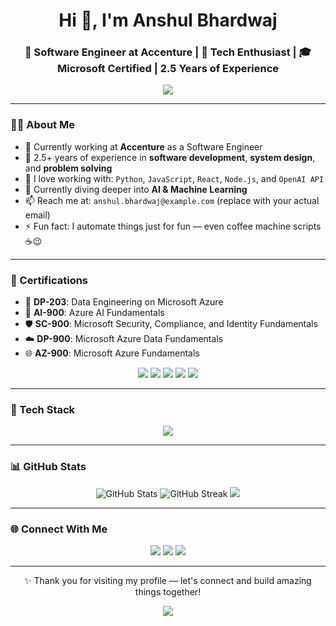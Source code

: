<h1 align="center">Hi 👋, I'm Anshul Bhardwaj</h1>
<h3 align="center">🚀 Software Engineer at Accenture | 🤖 Tech Enthusiast | 🎓 Microsoft Certified | 2.5 Years of Experience</h3>

<p align="center">
  <img src="https://readme-typing-svg.demolab.com/?lines=Welcome+to+my+GitHub+Profile!;Developer+%7C+Problem+Solver+%7C+Lifelong+Learner;&center=true&width=500&height=45&color=58A6FF&vCenter=true&size=22" />
</p>

---

### 👨‍💼 About Me

- 💼 Currently working at **Accenture** as a Software Engineer  
- 🧠 2.5+ years of experience in **software development**, **system design**, and **problem solving**  
- 💬 I love working with: `Python`, `JavaScript`, `React`, `Node.js`, and `OpenAI API`  
- 🌱 Currently diving deeper into **AI & Machine Learning**  
- 📫 Reach me at: `anshul.bhardwaj@example.com` (replace with your actual email)  
- ⚡ Fun fact: I automate things just for fun — even coffee machine scripts ☕😉

---

### 🏅 Certifications

- 📘 **DP-203**: Data Engineering on Microsoft Azure  
- 🤖 **AI-900**: Azure AI Fundamentals  
- 🛡️ **SC-900**: Microsoft Security, Compliance, and Identity Fundamentals  
- ☁️ **DP-900**: Microsoft Azure Data Fundamentals  
- 🌐 **AZ-900**: Microsoft Azure Fundamentals  

<p align="center">
  <img src="https://img.shields.io/badge/DP--203-Data%20Engineer-blue?style=for-the-badge&logo=microsoftazure" />
  <img src="https://img.shields.io/badge/AI--900-AI%20Fundamentals-blueviolet?style=for-the-badge&logo=microsoft" />
  <img src="https://img.shields.io/badge/SC--900-Security%20Fundamentals-blue?style=for-the-badge&logo=microsoft" />
  <img src="https://img.shields.io/badge/DP--900-Data%20Fundamentals-teal?style=for-the-badge&logo=azuredevops" />
  <img src="https://img.shields.io/badge/AZ--900-Azure%20Fundamentals-darkblue?style=for-the-badge&logo=azure" />
</p>

---

### 🧰 Tech Stack

<p align="center">
  <img src="https://skillicons.dev/icons?i=python,js,ts,react,nodejs,html,css,tailwind,flask,django,git,github,linux,vscode,postgresql,mysql,docker&perline=8" />
</p>

---

### 📊 GitHub Stats

<p align="center">
  <img src="https://github-readme-stats.vercel.app/api?username=anshulbhardwaj&show_icons=true&theme=radical" alt="GitHub Stats" />
  <img src="https://github-readme-streak-stats.herokuapp.com/?user=anshulbhardwaj&theme=radical" alt="GitHub Streak" />
  <img src="https://github-readme-stats.vercel.app/api/top-langs/?username=anshulbhardwaj&layout=compact&theme=radical" />
</p>

---

### 🌐 Connect With Me

<p align="center">
  <a href="https://www.linkedin.com/in/anshulbhardwaj1/" target="_blank"><img src="https://img.shields.io/badge/LinkedIn-%230077B5.svg?&style=for-the-badge&logo=linkedin&logoColor=white" /></a>
  <a href="mailto:anshul.bhardwaj123.124@gmail.com"><img src="https://img.shields.io/badge/Email-D14836?style=for-the-badge&logo=gmail&logoColor=white" /></a>
  <a href="https://anshulbhardwaj123.github.io/anshulbhardwaj-portfolio"><img src="https://img.shields.io/badge/Portfolio-%23ff69b4.svg?&style=for-the-badge&logo=firefox&logoColor=white" /></a>
</p>

---

<p align="center">✨ Thank you for visiting my profile — let's connect and build amazing things together!</p>
<p align="center">
  <img src="https://capsule-render.vercel.app/api?type=waving&color=gradient&height=100&section=footer"/>
</p>

